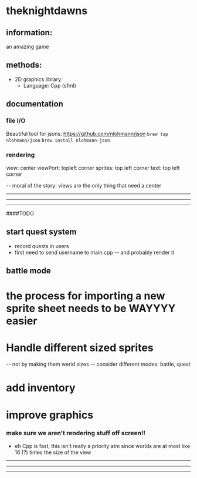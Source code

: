 
# theknightdawns

## information: 
an amazing game 

## methods:
* 2D graphics library: 
  - Language: Cpp (sfml)

## documentation
### file I/O
  Beautiful tool for jsons:
    https://github.com/nlohmann/json
  `brew tap nlohmann/json`
  `brew install nlohmann-json`

### rendering 
  view: center
  viewPort: topleft corner
  sprites: top left corner
  text: top left corner

  -- moral of the story: views are the only thing that need a center

***************************************************************************************************
***************************************************************************************************
***************************************************************************************************
####TODO

## start quest system
  - record quests in users
  - first need to send username to main.cpp
    -- and probably render it

## battle mode

# the process for importing a new sprite sheet needs to be WAYYYY easier 

# Handle different sized sprites
  -- not by making them werid sizes
  -- consider different modes: battle, quest

# add inventory

# improve graphics

### make sure we aren't rendering stuff off screen!!
  - eh Cpp is fast, this isn't really a priority atm since worlds are at most like 16 (?) times the size of the view

***************************************************************************************************
***************************************************************************************************
***************************************************************************************************

